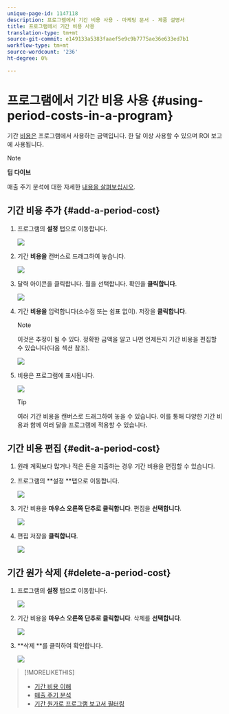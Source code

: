 ```yaml
---
unique-page-id: 1147118
description: 프로그램에서 기간 비용 사용 - 마케팅 문서 - 제품 설명서
title: 프로그램에서 기간 비용 사용
translation-type: tm+mt
source-git-commit: e149133a5383faaef5e9c9b7775ae36e633ed7b1
workflow-type: tm+mt
source-wordcount: '236'
ht-degree: 0%

---
```



# 프로그램에서 기간 비용 사용 {#using-period-costs-in-a-program}

기간 [비용은](understanding-period-costs.md) 프로그램에서 사용하는 금액입니다. 한 달 이상 사용할 수 있으며 ROI 보고에 사용됩니다.

>[!NOTE]
>
>**딥 다이브**
>
> 매출 주기 분석에 대한 자세한 [내용을 살펴보십시오](http://docs.marketo.com/display/docs/revenue+cycle+analytics).

## 기간 비용 추가  {#add-a-period-cost}

1. 프로그램의 **설정** 탭으로 이동합니다.

   ![](assets/image2014-9-18-12-3a9-3a46.png)

1. 기간 **비용을** 캔버스로 드래그하여 놓습니다.

   ![](assets/image2014-9-18-12-3a9-3a57.png)

1. 달력 아이콘을 클릭합니다. 월을 선택합니다. 확인을 **클릭합니다**.

   ![](assets/image2014-9-18-12-3a10-3a13.png)

1. 기간 **비용을** 입력합니다(소수점 또는 쉼표 없이). 저장을 **클릭합니다**.

   >[!NOTE]
   >
   >이것은 추정이 될 수 있다. 정확한 금액을 알고 나면 언제든지 기간 비용을 편집할 수 있습니다(다음 섹션 참조).

   ![](assets/image2016-4-1-8-3a54-3a30.png)

1. 비용은 프로그램에 표시됩니다.

   ![](assets/image2016-4-1-8-3a56-3a49.png)

   >[!TIP]
   >
   >여러 기간 비용을 캔버스로 드래그하여 놓을 수 있습니다. 이를 통해 다양한 기간 비용과 함께 여러 달을 프로그램에 적용할 수 있습니다.

## 기간 비용 편집 {#edit-a-period-cost}

1. 원래 계획보다 많거나 적은 돈을 지출하는 경우 기간 비용을 편집할 수 있습니다.
1. 프로그램의 **설정 **탭으로 이동합니다.

   ![](assets/image2014-9-18-14-3a3-3a6.png)

1. 기간 비용을 **마우스 오른쪽 단추로 클릭합니다**. 편집을 **선택합니다**.

   ![](assets/image2014-9-18-14-3a3-3a23.png)

1. 편집 저장을 **클릭합니다**.

   ![](assets/image2014-9-18-14-3a3-3a41.png)

## 기간 원가 삭제 {#delete-a-period-cost}

1. 프로그램의 **설정** 탭으로 이동합니다.

   ![](assets/image2014-9-18-14-3a4-3a11.png)

1. 기간 비용을 **마우스 오른쪽 단추로 클릭합니다**. 삭제를 **선택합니다**.

   ![](assets/image2014-9-18-14-3a4-3a22.png)

1. **삭제 **를 클릭하여 확인합니다.

   ![](assets/image2014-9-18-14-3a4-3a35.png)

>[!MORELIKETHIS]
>
>* [기간 비용 이해](understanding-period-costs.md)
>* [매출 주기 분석](http://docs.marketo.com/display/docs/revenue+cycle+analytics)
>* [기간 원가로 프로그램 보고서 필터링](../../../../product-docs/core-marketo-concepts/programs/program-performance-report/filter-a-program-report-by-period-cost.md)

>



